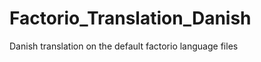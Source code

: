 Factorio_Translation_Danish
============================
Danish translation on the default factorio language files
